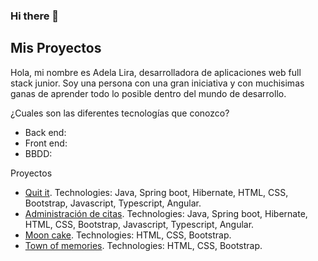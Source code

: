 ### Hi there 👋

 ## Mis Proyectos
 Hola, mi nombre es Adela Lira, desarrolladora de aplicaciones web full stack junior. Soy una persona con una gran iniciativa y con muchisimas ganas de aprender todo lo posible dentro del mundo de desarrollo.
    
 ¿Cuales son las diferentes tecnologías que conozco?

* Back end:
* Front end:
* BBDD: 


Proyectos

* [Quit it](https://adelalira.github.io/Quitit-frontend/). Technologies: Java, Spring boot, Hibernate, HTML, CSS, Bootstrap, Javascript, Typescript, Angular.
* [Administración de citas](https://adelalira.github.io/administracionCitasAngular/). Technologies: Java, Spring boot, Hibernate, HTML, CSS, Bootstrap, Javascript, Typescript, Angular.
* [Moon cake](https://adelalira.github.io/recetario/). Technologies: HTML, CSS, Bootstrap.
* [Town of memories](https://adelalira.github.io/TownOfMemories/time.html). Technologies: HTML, CSS, Bootstrap.
